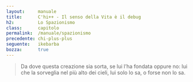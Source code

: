 ```yaml
---
layout:     manuale
title:      C'hi++ - Il senso della Vita è il debug
h2:         Lo Spazionismo
class:      capitolo
permalink:  /manuale/spazionismo
precedente: chi-plus-plus
seguente:   ikebarba
bozza:      true
---
```


<blockquote>
Da dove questa creazione sia sorta,
se lui l’ha fondata oppure no:
lui che la sorveglia nel più alto dei cieli,
lui solo lo sa, o forse non lo sa.
</blockquote>

